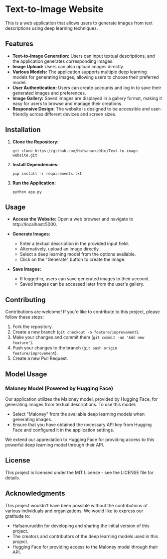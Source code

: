# Text-to-Image Website

This is a web application that allows users to generate images from text descriptions using deep learning techniques.

## Features

- **Text-to-Image Generation:** Users can input textual descriptions, and the application generates corresponding images.
- **Image Upload:** Users can also upload images directly.
- **Various Models:** The application supports multiple deep learning models for generating images, allowing users to choose their preferred model.
- **User Authentication:** Users can create accounts and log in to save their generated images and preferences.
- **Image Gallery:** Saved images are displayed in a gallery format, making it easy for users to browse and manage their creations.
- **Responsive Design:** The website is designed to be accessible and user-friendly across different devices and screen sizes.

## Installation

1. **Clone the Repository:**

   ```
   git clone https://github.com/Hafsanuruddin/Text-to-image-website.git
   ```

2. **Install Dependencies:**

   ```
   pip install -r requirements.txt
   ```

3. **Run the Application:**

   ```
   python app.py
   ```

## Usage

- **Access the Website:** Open a web browser and navigate to http://localhost:5000.
  
- **Generate Images:**
  - Enter a textual description in the provided input field.
  - Alternatively, upload an image directly.
  - Select a deep learning model from the options available.
  - Click on the "Generate" button to create the image.
  
- **Save Images:**
  - If logged in, users can save generated images to their account.
  - Saved images can be accessed later from the user's gallery.

## Contributing

Contributions are welcome! If you'd like to contribute to this project, please follow these steps:

1. Fork the repository.
2. Create a new branch (`git checkout -b feature/improvement`).
3. Make your changes and commit them (`git commit -am 'Add new feature'`).
4. Push your changes to the branch (`git push origin feature/improvement`).
5. Create a new Pull Request.

## Model Usage

### Maloney Model (Powered by Hugging Face)

Our application utilizes the Maloney model, provided by Hugging Face, for generating images from textual descriptions. To use this model:

- Select "Maloney" from the available deep learning models when generating images.
- Ensure that you have obtained the necessary API key from Hugging Face and configured it in the application settings.

We extend our appreciation to Hugging Face for providing access to this powerful deep learning model through their API.

## License

This project is licensed under the MIT License - see the LICENSE file for details.

## Acknowledgments

This project wouldn't have been possible without the contributions of various individuals and organizations. We would like to express our gratitude to:

- Hafsanuruddin for developing and sharing the initial version of this project.
- The creators and contributors of the deep learning models used in this project.
- Hugging Face for providing access to the Maloney model through their API.
```


